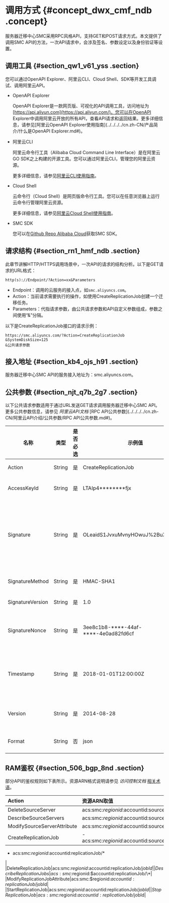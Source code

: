 # 调用方式 {#concept_dwx_cmf_ndb .concept}

服务器迁移中心SMC采用RPC风格API，支持GET和POST请求方式。本文提供了调用SMC API的方法，一次API请求中，会涉及签名、参数设定以及身份验证等设置。

## 调用工具 {#section_qw1_v61_yss .section}

您可以通过OpenAPI Explorer、阿里云CLI、Cloud Shell、SDK等开发工具调试、调用阿里云API。

-   OpenAPI Explorer

    OpenAPI Explorer是一款网页版、可视化的API调用工具，访问地址为[https://api.aliyun.com](https://api.aliyun.com/)。您可以在OpenAPI Explorer中调用阿里云开放的所有API，查看API请求和返回结果。更多详细信息，请参见[阿里云OpenAPI Explorer使用指南](../../../../cn.zh-CN/产品简介/什么是OpenAPI Explorer.md#)。

-   阿里云CLI

    阿里云命令行工具（Alibaba Cloud Command Line Interface）是在阿里云GO SDK之上构建的开源工具。您可以通过阿里云CLI，管理您的阿里云资源。

    更多详细信息，请参见[阿里云CLI使用指南](https://help.aliyun.com/document_detail/66653.html)。

-   Cloud Shell

    云命令行（Cloud Shell）是网页版命令行工具。您可以在任意浏览器上运行云命令行管理阿里云资源。

    更多详细信息，请参见[阿里云Cloud Shell使用指南](https://help.aliyun.com/document_detail/90256.html?)。

-   SMC SDK

    您可以在[Github Repo Alibaba Cloud](https://github.com/aliyun/aliyun-openapi-java-sdk)获取SMC SDK。


## 请求结构 {#section_rn1_hmf_ndb .section}

此章节讲解HTTP/HTTPS调用场景中，一次API的请求的结构分析。以下是GET请求的URL格式：

``` {#codeblock_3ep_iup_6vo}
http(s)://Endpoint/?Action=xx&Parameters
```

-   Endpoint：调用的云服务的接入点，如`smc.aliyuncs.com`。
-   Action：当前请求需要执行的操作，如使用CreateReplicationJob创建一个迁移任务。
-   Parameters：代指请求参数，由公共请求参数和API自定义参数组成，参数之间使用“&”分隔。

以下是CreateReplicationJob接口的请求示例：

``` {#codeblock_1gf_s4e_2og}
https://smc.aliyuncs.com/?Action=CreateReplicationJob
&SystemDiskSize=125
&公共请求参数
```

## 接入地址 {#section_kb4_ojs_h91 .section}

服务器迁移中心SMC API的服务接入地址为：smc.aliyuncs.com。

## 公共参数 {#section_njt_q7b_2g7 .section}

以下公共请求参数适用于通过URL发送GET请求调用服务器迁移中心SMC API。更多公共参数信息，请参见 *阿里云API文档* [RPC API公共参数](../../../../cn.zh-CN/阿里云API介绍/公共参数/RPC API公共参数.md#)。

|名称|类型|是否必选|示例值|描述|
|--|--|----|---|--|
|Action|String|是|CreateReplicationJob|API的名称。取值参见[API概览](cn.zh-CN/.md#)。|
|AccessKeyId|String|是|LTAIp4\*\*\*\*\*\*\*\*fjx|访问密钥ID。更多详情，请参见[创建AccessKey](../../../../cn.zh-CN/通用参考/创建AccessKey.md#)。|
|Signature|String|是|OLeaidS1JvxuMvnyHOwuJ%2BuX5qY%3D|您的签名。关于RPC风格的API签名，请参见 *阿里云API文档* [RPC API签名](../../../../cn.zh-CN/阿里云API介绍/签名机制/RPC API签名.md#)。|
|SignatureMethod|String|是|HMAC-SHA1|签名方式。取值范围：HMAC-SHA1。|
|SignatureVersion|String|是|1.0|签名算法版本。取值范围：1.0。|
|SignatureNonce|String|是|3ee8c1b8-\*\*\*\*-44af-\*\*\*\*-4e0ad82fd6cf|签名唯一随机数。用于防止网络重放攻击，建议您每一次请求都使用不同的随机数。|
|Timestamp|String|是|2018-01-01T12:00:00Z|请求的时间戳。按照[ISO8601](cn.zh-CN/API参考/附录/时间格式.md#)标准表示，并使用UTC+0时间，格式为yyyy-MM-ddTHH:mm:ssZ。|
|Version|String|是|2014-08-28|API的版本号，格式为YYYY-MM-DD。取值范围：2019-06-01。|
|Format|String|否|json|返回参数的语言类型。取值范围：json | xml。默认值：json。|

## RAM鉴权 {#section_506_bgp_8nd .section}

部分API的鉴权规则如下表所示。资源ARN格式说明请参见 *访问控制文档* [相关术语](../../../../cn.zh-CN/产品简介/相关术语.md#)。

|Action|资源ARN取值|
|:-----|:------|
|DeleteSourceServer|acs:smc:$regionid:$accountid:sourceServer/$sourceId|
|DescribeSourceServers|acs:smc:$regionid:$accountid:sourceServer/\*|
|ModifySourceServerAttribute|acs:smc:$regionid:$accountid:sourceServer/$sourceId|
|CreateReplicationJob| -   acs:smc:$regionid:$accountid:sourceServer/$sourceId
-   acs:smc:$regionid:$accountid:replicationJob/\*

 |
|DeleteReplicationJob|acs:smc:$regionid:$accountid:replicationJob/$jobId|
|DescribeReplicationJobs|acs:smc:$regionid:$accountid:replicationJob/\*|
|ModifyReplicationJobAttribute|acs:smc:$regionid:$accountid:replicationJob/$jobId|
|StartReplicationJob|acs:smc:$regionid:$accountid:replicationJob/$jobId|
|StopReplicationJob|acs:smc:$regionid:$accountid:replicationJob/$jobId|

